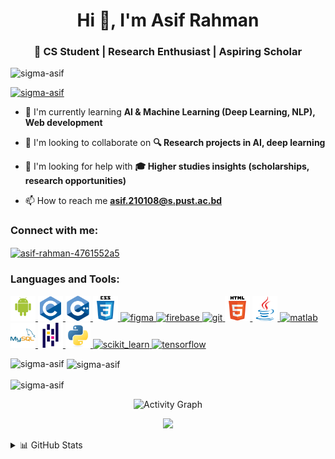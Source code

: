 <h1 align="center">Hi 👋, I'm Asif Rahman</h1>
<h3 align="center">🤖 CS Student | Research Enthusiast | Aspiring Scholar</h3>

<p align="left"> <img src="https://komarev.com/ghpvc/?username=sigma-asif&label=Profile%20views&color=0e75b6&style=flat" alt="sigma-asif" /> </p>

<p align="left"> <a href="https://github.com/ryo-ma/github-profile-trophy"><img src="https://github-profile-trophy.vercel.app/?username=sigma-asif" alt="sigma-asif" /></a> </p>

- 🌱 I'm currently learning **AI & Machine Learning (Deep Learning, NLP), Web development**

- 👯 I'm looking to collaborate on **🔍 Research projects in AI, deep learning**

- 🤝 I'm looking for help with **🎓 Higher studies insights (scholarships, research opportunities)**

- 📫 How to reach me **asif.210108@s.pust.ac.bd**

<h3 align="left">Connect with me:</h3>
<p align="left">
<a href="https://linkedin.com/in/asif-rahman-4761552a5/" target="blank"><img align="center" src="https://raw.githubusercontent.com/rahuldkjain/github-profile-readme-generator/master/src/images/icons/Social/linked-in-alt.svg" alt="asif-rahman-4761552a5" height="30" width="40" /></a>
</p>

<h3 align="left">Languages and Tools:</h3>
<p align="left"> <a href="https://developer.android.com" target="_blank" rel="noreferrer"> <img src="https://raw.githubusercontent.com/devicons/devicon/master/icons/android/android-original-wordmark.svg" alt="android" width="40" height="40"/> </a> <a href="https://www.cprogramming.com/" target="_blank" rel="noreferrer"> <img src="https://raw.githubusercontent.com/devicons/devicon/master/icons/c/c-original.svg" alt="c" width="40" height="40"/> </a> <a href="https://www.w3schools.com/cpp/" target="_blank" rel="noreferrer"> <img src="https://raw.githubusercontent.com/devicons/devicon/master/icons/cplusplus/cplusplus-original.svg" alt="cplusplus" width="40" height="40"/> </a> <a href="https://www.w3schools.com/css/" target="_blank" rel="noreferrer"> <img src="https://raw.githubusercontent.com/devicons/devicon/master/icons/css3/css3-original-wordmark.svg" alt="css3" width="40" height="40"/> </a> <a href="https://www.figma.com/" target="_blank" rel="noreferrer"> <img src="https://www.vectorlogo.zone/logos/figma/figma-icon.svg" alt="figma" width="40" height="40"/> </a> <a href="https://firebase.google.com/" target="_blank" rel="noreferrer"> <img src="https://www.vectorlogo.zone/logos/firebase/firebase-icon.svg" alt="firebase" width="40" height="40"/> </a> <a href="https://git-scm.com/" target="_blank" rel="noreferrer"> <img src="https://www.vectorlogo.zone/logos/git-scm/git-scm-icon.svg" alt="git" width="40" height="40"/> </a> <a href="https://www.w3.org/html/" target="_blank" rel="noreferrer"> <img src="https://raw.githubusercontent.com/devicons/devicon/master/icons/html5/html5-original-wordmark.svg" alt="html5" width="40" height="40"/> </a> <a href="https://www.java.com" target="_blank" rel="noreferrer"> <img src="https://raw.githubusercontent.com/devicons/devicon/master/icons/java/java-original.svg" alt="java" width="40" height="40"/> </a> <a href="https://www.mathworks.com/" target="_blank" rel="noreferrer"> <img src="https://upload.wikimedia.org/wikipedia/commons/2/21/Matlab_Logo.png" alt="matlab" width="40" height="40"/> </a> <a href="https://www.mysql.com/" target="_blank" rel="noreferrer"> <img src="https://raw.githubusercontent.com/devicons/devicon/master/icons/mysql/mysql-original-wordmark.svg" alt="mysql" width="40" height="40"/> </a> <a href="https://pandas.pydata.org/" target="_blank" rel="noreferrer"> <img src="https://raw.githubusercontent.com/devicons/devicon/2ae2a900d2f041da66e950e4d48052658d850630/icons/pandas/pandas-original.svg" alt="pandas" width="40" height="40"/> </a> <a href="https://www.python.org" target="_blank" rel="noreferrer"> <img src="https://raw.githubusercontent.com/devicons/devicon/master/icons/python/python-original.svg" alt="python" width="40" height="40"/> </a> <a href="https://scikit-learn.org/" target="_blank" rel="noreferrer"> <img src="https://upload.wikimedia.org/wikipedia/commons/0/05/Scikit_learn_logo_small.svg" alt="scikit_learn" width="40" height="40"/> </a> <a href="https://www.tensorflow.org" target="_blank" rel="noreferrer"> <img src="https://www.vectorlogo.zone/logos/tensorflow/tensorflow-icon.svg" alt="tensorflow" width="40" height="40"/> </a> </p>

<p><img align="left" src="https://github-readme-stats.vercel.app/api/top-langs?username=sigma-asif&show_icons=true&locale=en&layout=compact&theme=github_dark&langs_count=8&hide=jupyter%20notebook&card_width=320" alt="sigma-asif" /></p>

<p>&nbsp;<img align="center" src="https://github-readme-stats.vercel.app/api?username=sigma-asif&show_icons=true&locale=en" alt="sigma-asif" /></p>

<p><img align="center" src="https://github-readme-streak-stats.herokuapp.com/?user=sigma-asif&" alt="sigma-asif" /></p>

<!-- Activity Graph -->
<p align="center">
  <img src="https://activity-graph.herokuapp.com/graph?username=sigma-asif&theme=react-dark" alt="Activity Graph" />
</p>


<!-- Dynamic Typing Effect -->
<p align="center">
  <a href="https://github.com/DenverCoder1/readme-typing-svg">
    <img src="https://readme-typing-svg.herokuapp.com?lines=CS+Student;AI+Researcher;Deep+Learning+Enthusiast&center=true&width=380&height=45">
  </a>
</p>

<!-- GitHub Stats Dashboard -->
<details>
  <summary>📊 GitHub Stats</summary>
  <br>
  <img src="https://github-profile-summary-cards.vercel.app/api/cards/profile-details?username=sigma-asif&theme=github_dark" />
  <img src="https://github-profile-summary-cards.vercel.app/api/cards/repos-per-language?username=sigma-asif&theme=github_dark" />
  <img src="https://github-profile-summary-cards.vercel.app/api/cards/most-commit-language?username=sigma-asif&theme=github_dark" />
</details>
